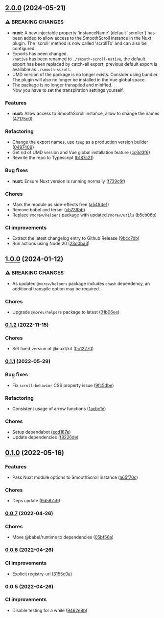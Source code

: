 

## [2.0.0](https://github.com/MorevM/smooth-scroll/compare/v1.0.0...v2.0.0) (2024-05-21)


### ⚠ BREAKING CHANGES

* **nuxt:** A new injectable property 'instanceName' (default 'scroller') has been added to allow access to the SmoothScroll instance in the Nuxt plugin. The 'scroll' method is now called 'scrollTo' and can also be configured.
* Exports has been changed. \
`/native` has been renamed to `./smooth-scroll-native`, the default export has been replaced by catch-all export, previous default export is available as `./smooth-scroll`.
* UMD version of the package is no longer exists. Consider using bundler. \
The plugin will also no longer be installed in the Vue global space.
* The package is no longer transpiled and minified. \
Now you have to set the transpiration settings yourself.

### Features

* **nuxt:** Allow access to SmoothScroll instance, allow to change the names ([47175c0](https://github.com/MorevM/smooth-scroll/commit/47175c06ee4bb5491535e4fd7d5235118129d389))

### Refactoring

* Change the export names, use `tsup` as a production version builder ([0487409](https://github.com/MorevM/smooth-scroll/commit/0487409991b13f513c5957793fea824d2e26fd3c))
* Get rid of UMD version and Vue global installation feature ([cc6d3f6](https://github.com/MorevM/smooth-scroll/commit/cc6d3f689e42b998f26407d4bb6a3cd5adba64e8))
* Rewrite the repo to Typescript ([b187c21](https://github.com/MorevM/smooth-scroll/commit/b187c21095c6dbc278c28cc833ecb6a7bbd10f17))


### Bug fixes

* **nuxt:** Ensure Nuxt version is running normally ([f739c6f](https://github.com/MorevM/smooth-scroll/commit/f739c6f4dd7d35eeefecc8a75b5c1f894e44fbc5))


### Chores

* Mark the module as side-effects free ([a5464e1](https://github.com/MorevM/smooth-scroll/commit/a5464e1599f385be827a5990c70d30a9e67e11ea))
* Remove babel and terser ([cb736bb](https://github.com/MorevM/smooth-scroll/commit/cb736bb2777fea688365267f20d4998818838ff3))
* Replace `@morev/helpers` package with updated `@morev/utils` ([b5cb06b](https://github.com/MorevM/smooth-scroll/commit/b5cb06b09f7fac0c6a149eb242cfdee252fe9698))


### CI improvements

* Extract the latest changelog entry to Github Release ([9bcc7db](https://github.com/MorevM/smooth-scroll/commit/9bcc7db536d74d4bef4b38828381a6ff7bbc980e))
* Run actions using Node 20 ([23d0ba3](https://github.com/MorevM/smooth-scroll/commit/23d0ba305c55d5736a3fd07d808e4bd19f9d481a))

## [1.0.0](https://github.com/MorevM/smooth-scroll/compare/v0.1.2...v1.0.0) (2024-01-12)


### ⚠ BREAKING CHANGES

* As updated `@morev/helpers` package includes `ohash` dependency, an additional transpile option may be required.

### Chores

* Upgrade `@morev/helpers` package to latest ([01b06ee](https://github.com/MorevM/smooth-scroll/commit/01b06ee6b2903019a7de3e784529c47244e87ac1))

### [0.1.2](https://github.com/MorevM/smooth-scroll/compare/v0.1.1...v0.1.2) (2022-11-15)


### Chores

* Set fixed version of @nuxt/kit ([0c12270](https://github.com/MorevM/smooth-scroll/commit/0c122707380b476ca69b3dfc7e1266c66f609ed7))

### [0.1.1](https://github.com/MorevM/smooth-scroll/compare/v0.1.0...v0.1.1) (2022-05-29)


### Bug fixes

* Fix `scroll-behavior` CSS property issue ([9fc5dbe](https://github.com/MorevM/smooth-scroll/commit/9fc5dbe11b9d8eeedad89aca23c45c603093ac45))


### Refactoring

* Consistent usage of arrow functions ([1acbc1e](https://github.com/MorevM/smooth-scroll/commit/1acbc1ec3926aed52975b866c14d7cf091059c68))


### Chores

* Setup dependabot ([ecd187e](https://github.com/MorevM/smooth-scroll/commit/ecd187edad95fa2a436a0e0c7fb7bfb72eefa424))
* Update dependencies ([f8226de](https://github.com/MorevM/smooth-scroll/commit/f8226de7b77a23daef4c07dffb5cb8102ddd3927))

## [0.1.0](https://github.com/MorevM/smooth-scroll/compare/v0.0.7...v0.1.0) (2022-05-16)


### Features

* Pass Nuxt module options to SmoothScroll instance ([a65f70c](https://github.com/MorevM/smooth-scroll/commit/a65f70c9574a7d2c9f2c8078096100675ab8428e))


### Chores

* Deps update ([9d567c9](https://github.com/MorevM/smooth-scroll/commit/9d567c9bda9f32cd03bc8573cc797a5f25388bae))

### [0.0.7](https://github.com/MorevM/smooth-scroll/compare/v0.0.6...v0.0.7) (2022-04-26)


### Chores

* Move @babel/runtime to dependencies ([05bf56a](https://github.com/MorevM/smooth-scroll/commit/05bf56a7ed22827b56cb1cfa5b9d97781a4a66ea))

### [0.0.6](https://github.com/MorevM/smooth-scroll/compare/v0.0.5...v0.0.6) (2022-04-26)


### CI improvements

* Explicit registry-url ([3155c0a](https://github.com/MorevM/smooth-scroll/commit/3155c0a12af9904381c1cf6c34e4ee36d505844c))

### 0.0.5 (2022-04-26)


### CI improvements

* Disable testing for a while ([9462e8b](https://github.com/MorevM/smooth-scroll/commit/9462e8bad872148625ece4ec5e570ba1f720e9af))

